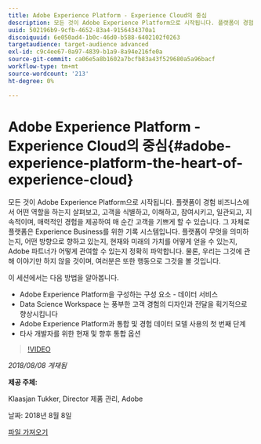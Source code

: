 ```yaml
---
title: Adobe Experience Platform - Experience Cloud의 중심
description: 모든 것이 Adobe Experience Platform으로 시작됩니다. 플랫폼이 경험 비즈니스에서 어떤 역할을 하는지 살펴보고, 고객을 식별하고, 이해하고, 참여시키고, 일관되고, 지속적이며, 매력적인 경험을 제공하여 매 순간 고객을 기쁘게 할 수 있습니다.
uuid: 502196b9-9cfb-4652-83a4-9156434370a1
discoiquuid: 6e050ad4-1b0c-46d0-b588-6402102f0263
targetaudience: target-audience advanced
exl-id: c9c4ee67-0a97-4839-b1a9-8a94e216fe0a
source-git-commit: ca06e5a8b1602a7bcfb83a43f529680a5a96bacf
workflow-type: tm+mt
source-wordcount: '213'
ht-degree: 0%

---
```


# Adobe Experience Platform - Experience Cloud의 중심{#adobe-experience-platform-the-heart-of-experience-cloud}

모든 것이 Adobe Experience Platform으로 시작됩니다. 플랫폼이 경험 비즈니스에서 어떤 역할을 하는지 살펴보고, 고객을 식별하고, 이해하고, 참여시키고, 일관되고, 지속적이며, 매력적인 경험을 제공하여 매 순간 고객을 기쁘게 할 수 있습니다. 그 자체로 플랫폼은 Experience Business를 위한 기록 시스템입니다.  플랫폼이 무엇을 의미하는지, 어떤 방향으로 향하고 있는지, 현재와 미래의 가치를 어떻게 얻을 수 있는지, Adobe 파트너가 어떻게 관여할 수 있는지 정확히 파악합니다. 물론, 우리는 그것에 관해 이야기만 하지 않을 것이며, 여러분은 또한 행동으로 그것을 볼 것입니다.

이 세션에서는 다음 방법을 알아봅니다.

* Adobe Experience Platform을 구성하는 구성 요소 - 데이터 서비스
* Data Science Workspace 는 풍부한 고객 경험의 디자인과 전달을 획기적으로 향상시킵니다
* Adobe Experience Platform과 통합 및 경험 데이터 모델 사용의 첫 번째 단계
* 타사 개발자를 위한 현재 및 향후 통합 옵션

>[!VIDEO](https://video.tv.adobe.com/v/23270/?quality=9)

*2018/08/08 게재됨*

**제공 주체:**

Klaasjan Tukker, Director 제품 관리, Adobe

날짜: 2018년 8월 8일

[파일 가져오기](assets/20180808-gems-adobe+cloud+platform-experience+system+of+record-1.pdf)

<!--
[Get back to the Overview](https://helpx.adobe.com/experience-manager/kt/eseminars/gems/aem-index.html)
-->
